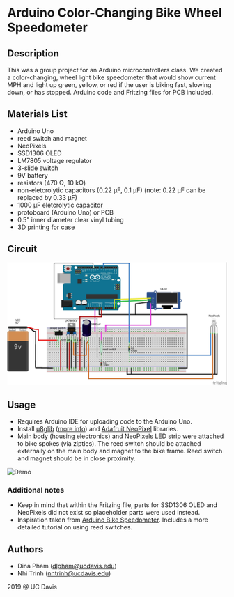 # Arduino Color-Changing Bike Wheel Speedometer
## Description
This was a group project for an Arduino microcontrollers class. We created a color-changing, wheel light bike speedometer that would show current MPH and light up green, yellow, or red if the user is biking fast, slowing down, or has stopped. Arduino code and Fritzing files for PCB included.

## Materials List
* Arduino Uno
* reed switch and magnet
* NeoPixels
* SSD1306 OLED
* LM7805 voltage regulator
* 3-slide switch
* 9V battery
* resistors (470 Ω, 10 kΩ)
* non-eletcrolytic capacitors (0.22 μF, 0.1 μF) (note: 0.22 μF can be replaced by 0.33 μF)
* 1000 μF eletcrolytic capacitor
* protoboard (Arduino Uno) or PCB
* 0.5" inner diameter clear vinyl tubing
* 3D printing for case

## Circuit
![](https://github.com/dinalehienpham/BikeSpeedometer/blob/master/images/breadboardcircuit.jpg)

## Usage
* Requires Arduino IDE for uploading code to the Arduino Uno. 
* Install [u8glib](https://github.com/olikraus/u8glib/wiki) ([more info](http://wiki.sunfounder.cc/index.php?title=OLED-SSD1306_Module)) and [Adafruit NeoPixel](https://learn.adafruit.com/adafruit-neopixel-uberguide/arduino-library-installation) libraries.
* Main body (housing electronics) and NeoPixels LED strip were attached to bike spokes (via zipties). The reed switch should be attached externally on the main body and magnet to the bike frame. Reed switch and magnet should be in close proximity.

![Demo](https://github.com/dinalehienpham/BikeSpeedometer/blob/master/images/demo.gif)

### Additional notes
* Keep in mind that within the Fritzing file, parts for SSD1306 OLED and NeoPixels did not exist so placeholder parts were used instead. 
* Inspiration taken from [Arduino Bike Speedometer](https://www.instructables.com/id/Arduino-Bike-Speedometer/). Includes a more detailed tutorial on using reed switches.

## Authors
* Dina Pham (dlpham@ucdavis.edu)
* Nhi Trinh (nntrinh@ucdavis.edu)

2019 @ UC Davis
